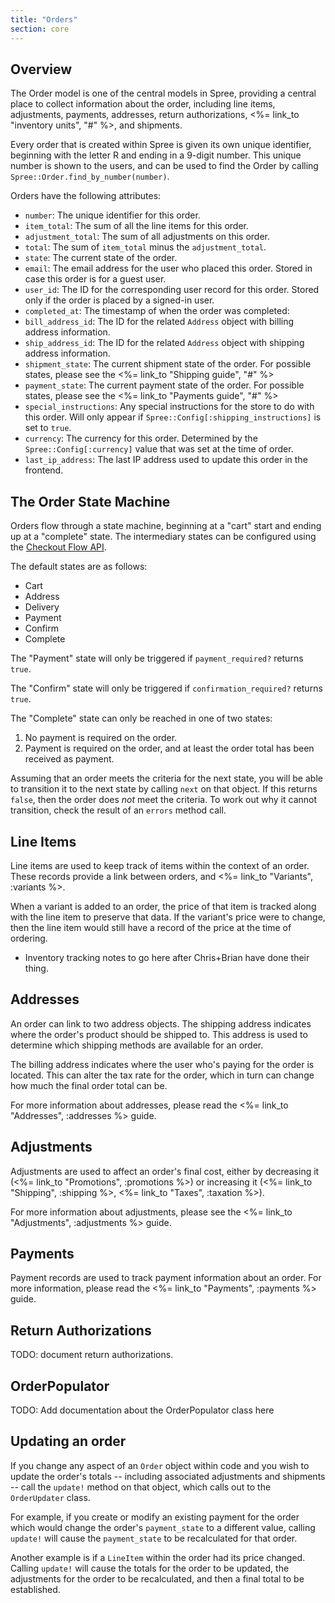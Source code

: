 ```yaml
---
title: "Orders"
section: core
---
```


## Overview

The Order model is one of the central models in Spree, providing a central place to
collect information about the order, including line items, adjustments,
payments, addresses, return authorizations, 
<%= link_to "inventory units", "#" %>, and shipments.

Every order that is created within Spree is given its own unique identifier,
beginning with the letter R and ending in a 9-digit number. This unique number
is shown to the users, and can be used to find the Order by calling
`Spree::Order.find_by_number(number)`.

Orders have the following attributes:

* `number`: The unique identifier for this order.
* `item_total`: The sum of all the line items for this order.
* `adjustment_total`: The sum of all adjustments on this order.
* `total`: The sum of `item_total` minus the `adjustment_total`.
* `state`: The current state of the order.
* `email`: The email address for the user who placed this order. Stored in case
this order is for a guest user.
* `user_id`: The ID for the corresponding user record for this order. Stored
only if the order is placed by a signed-in user.
* `completed_at`: The timestamp of when the order was completed:
* `bill_address_id`: The ID for the related `Address` object with billing
address information.
* `ship_address_id`: The ID for the related `Address` object with shipping
address information.
* `shipment_state`: The current shipment state of the order. For possible
states, please see the <%= link_to "Shipping guide", "#" %>
* `payment_state`: The current payment state of the order. For possible states,
please see the <%= link_to "Payments guide", "#" %>
* `special_instructions`: Any special instructions for the store to do with this
order. Will only appear if `Spree::Config[:shipping_instructions]` is set to
`true`.
* `currency`: The currency for this order. Determined by the
`Spree::Config[:currency]` value that was set at the time of order.
* `last_ip_address`: The last IP address used to update this order in the
frontend.

## The Order State Machine

Orders flow through a state machine, beginning at a "cart" start and ending up
at a "complete" state. The intermediary states can be configured using the
[Checkout Flow API](checkout_flow).

The default states are as follows:

* Cart
* Address
* Delivery
* Payment
* Confirm
* Complete

The "Payment" state will only be triggered if `payment_required?`
returns `true`.

The "Confirm" state will only be triggered if `confirmation_required?` returns `true`.

The "Complete" state can only be reached in one of two states:

1. No payment is required on the order.
2. Payment is required on the order, and at least the order total has been
received as payment.

Assuming that an order meets the criteria for the next state, you will be able
to transition it to the next state by calling `next` on that object. If this
returns `false`, then the order does *not* meet the criteria. To work out why it
cannot transition, check the result of an `errors` method call.

## Line Items

Line items are used to keep track of items within the context of an order.
 These records provide a link between orders,
and <%= link_to "Variants", :variants %>.

When a variant is added to an order, the price of that item is tracked along
with the line item to preserve that data. If the variant's price were to change,
then the line item would still have a record of the price at the time of ordering.

* Inventory tracking notes to go here after Chris+Brian have done their thing.

## Addresses

An order can link to two address objects. The shipping address indicates where
the order's product should be shipped to. This address is used to determine
which shipping methods are available for an order.

The billing address indicates where the user who's paying for the order is
located. This can alter the tax rate for the order, which in turn can change how
much the final order total can be.

For more information about addresses, please read the <%= link_to "Addresses",
:addresses %> guide.

## Adjustments

Adjustments are used to affect an order's final cost, either by decreasing it
(<%= link_to "Promotions", :promotions %>) or increasing it 
(<%= link_to "Shipping", :shipping %>, <%= link_to "Taxes", :taxation %>).

For more information about adjustments, please see the 
<%= link_to "Adjustments", :adjustments %> guide.

## Payments

Payment records are used to track payment information about an order. For more
information, please read the <%= link_to "Payments", :payments %> guide.

## Return Authorizations

TODO: document return authorizations.

## OrderPopulator

TODO: Add documentation about the OrderPopulator class here

## Updating an order

If you change any aspect of an `Order` object within code and you wish to update
the order's totals -- including associated adjustments and shipments -- call the `update!` method
on that object, which calls out to the `OrderUpdater` class.

For example, if you create or modify an existing payment for the order which would change the
order's `payment_state` to a different value, calling `update!` will cause the
`payment_state` to be recalculated for that order.

Another example is if a `LineItem` within the order had its price changed.
Calling `update!` will cause the totals for the order to be updated, the
adjustments for the order to be recalculated, and then a final total to be
established.

